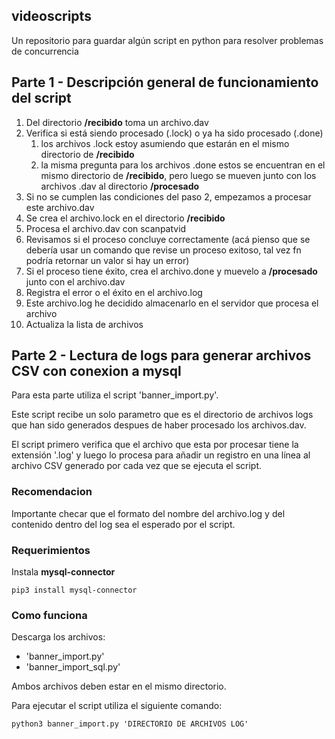 ## videoscripts
Un repositorio para guardar algún script en python para resolver problemas de concurrencia

## Parte 1 - Descripción general de funcionamiento del script

1. Del directorio **/recibido** toma un archivo.dav
2. Verifica si está siendo procesado (.lock) o ya ha sido procesado (.done)
    1. los archivos .lock estoy asumiendo que estarán en el mismo directorio de **/recibido**
    2. la misma pregunta para los archivos .done estos se encuentran en el mismo directorio de **/recibido**, pero luego se mueven junto con los archivos .dav al directorio **/procesado**
3. Si no se cumplen las condiciones del paso 2, empezamos a procesar este archivo.dav
4. Se crea el archivo.lock en el directorio **/recibido**
5. Procesa el archivo.dav con scanpatvid
6. Revisamos si el proceso concluye correctamente (acá pienso que se debería usar un comando que revise un proceso exitoso, tal vez fn podría retornar un valor si hay un error)
7. Si el proceso tiene éxito, crea el archivo.done y muevelo a **/procesado** junto con el archivo.dav
8. Registra el error o el éxito en el archivo.log 
9. Este archivo.log he decidido almacenarlo en el servidor que procesa el archivo
10. Actualiza la lista de archivos

## Parte 2 - Lectura de logs para generar archivos CSV con conexion a mysql
Para esta parte utiliza el script 'banner_import.py'.

Este script recibe un solo parametro que es el directorio de archivos logs que han sido generados despues de haber procesado los archivos.dav.

El script primero verifica que el archivo que esta por procesar tiene la extensión '.log' y luego lo procesa para añadir un registro en una línea al archivo CSV generado por cada vez que se ejecuta el script.

### Recomendacion
Importante checar que el formato del nombre del archivo.log y del contenido dentro del log sea el esperado por el script.

### Requerimientos
Instala **mysql-connector**

```
pip3 install mysql-connector
```

### Como funciona
Descarga los archivos:
- 'banner_import.py'
- 'banner_import_sql.py'

Ambos archivos deben estar en el mismo directorio.

Para ejecutar el script utiliza el siguiente comando:

```
python3 banner_import.py 'DIRECTORIO DE ARCHIVOS LOG'
```
